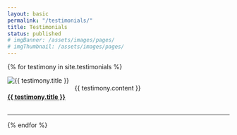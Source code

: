 ```yaml
---
layout: basic
permalink: "/testimonials/"
title: Testimonials
status: published
# imgBanner: /assets/images/pages/
# imgThumbnail: /assets/images/pages/
---
```


{% for testimony in site.testimonials %}
<div class="row">
<div class="large-3 columns">
<img src="{{ site.baseurl }}{{ testimony.portrait }}" alt="{{ testimony.title }}" class="thumbnail image--full">
</div>
<div class="large-9 columns">
<h4><a href="{{ testimony.url }}">{{ testimony.title }}</a></h4>
{{ testimony.content }}
</div>
</div>
<hr>
{% endfor %}
